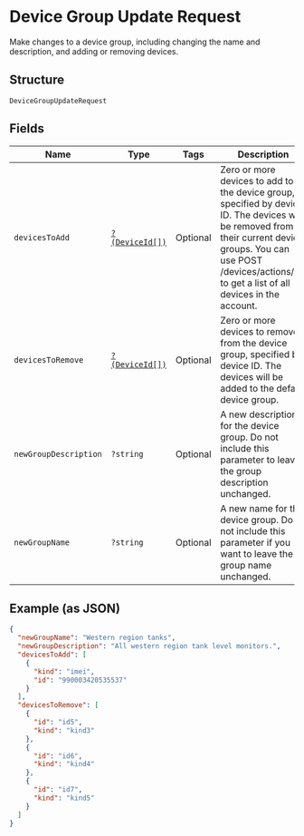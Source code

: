 
# Device Group Update Request

Make changes to a device group, including changing the name and description, and adding or removing devices.

## Structure

`DeviceGroupUpdateRequest`

## Fields

| Name | Type | Tags | Description | Getter | Setter |
|  --- | --- | --- | --- | --- | --- |
| `devicesToAdd` | [`?(DeviceId[])`](../../doc/models/device-id.md) | Optional | Zero or more devices to add to the device group, specified by device ID. The devices will be removed from their current device groups. You can use POST /devices/actions/list to get a list of all devices in the account. | getDevicesToAdd(): ?array | setDevicesToAdd(?array devicesToAdd): void |
| `devicesToRemove` | [`?(DeviceId[])`](../../doc/models/device-id.md) | Optional | Zero or more devices to remove from the device group, specified by device ID. The devices will be added to the default device group. | getDevicesToRemove(): ?array | setDevicesToRemove(?array devicesToRemove): void |
| `newGroupDescription` | `?string` | Optional | A new description for the device group. Do not include this parameter to leave the group description unchanged. | getNewGroupDescription(): ?string | setNewGroupDescription(?string newGroupDescription): void |
| `newGroupName` | `?string` | Optional | A new name for the device group. Do not include this parameter if you want to leave the group name unchanged. | getNewGroupName(): ?string | setNewGroupName(?string newGroupName): void |

## Example (as JSON)

```json
{
  "newGroupName": "Western region tanks",
  "newGroupDescription": "All western region tank level monitors.",
  "devicesToAdd": [
    {
      "kind": "imei",
      "id": "990003420535537"
    }
  ],
  "devicesToRemove": [
    {
      "id": "id5",
      "kind": "kind3"
    },
    {
      "id": "id6",
      "kind": "kind4"
    },
    {
      "id": "id7",
      "kind": "kind5"
    }
  ]
}
```

